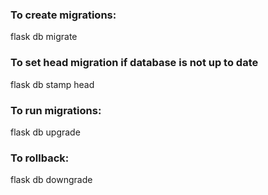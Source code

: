 ### To create migrations:

flask db migrate


### To set head migration if database is not up to date

flask db stamp head


### To run migrations:

flask db upgrade

### To rollback:

flask db downgrade
